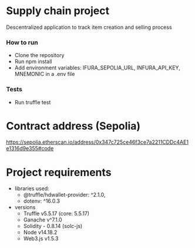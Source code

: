 # Supply chain project

Descentralized application to track item creation and selling process

### How to run

- Clone the repository
- Run npm install
- Add environment variables: IFURA_SEPOLIA_URL, INFURA_API_KEY, MNEMONIC in a .env file

### Tests

- Run truffle test

# Contract address (Sepolia)

https://sepolia.etherscan.io/address/0x347c725ce46f3ce7a2211CDDc4AE1e1316d9e355#code

# Project requirements

- libraries used:
  - @truffle/hdwallet-provider: ^2.1.0,
  - dotenv: ^16.0.3
- versions
  - Truffle v5.5.17 (core: 5.5.17)
  - Ganache v^7.1.0
  - Solidity - 0.8.14 (solc-js)
  - Node v14.18.2
  - Web3.js v1.5.3
